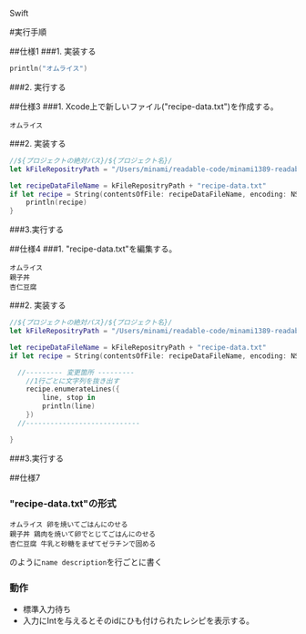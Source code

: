 Swift

#実行手順


##仕様1
###1. 実装する
```Swift
println("オムライス")
```  

###2. 実行する



##仕様3
###1. Xcode上で新しいファイル("recipe-data.txt")を作成する。

```
オムライス
```

###2. 実装する

```swift
//${プロジェクトの絶対パス}/${プロジェクト名}/
let kFileRepositryPath = "/Users/minami/readable-code/minami1389-readable-code-tsukuba/minami1389-readable-code-tsukuba/"

let recipeDataFileName = kFileRepositryPath + "recipe-data.txt"
if let recipe = String(contentsOfFile: recipeDataFileName, encoding: NSUTF8StringEncoding, error: nil) {
    println(recipe)
}
```

###3.実行する


##仕様4
###1. "recipe-data.txt"を編集する。

```
オムライス
親子丼
杏仁豆腐
```

###2. 実装する

```swift
//${プロジェクトの絶対パス}/${プロジェクト名}/
let kFileRepositryPath = "/Users/minami/readable-code/minami1389-readable-code-tsukuba/minami1389-readable-code-tsukuba/"

let recipeDataFileName = kFileRepositryPath + "recipe-data.txt"
if let recipe = String(contentsOfFile: recipeDataFileName, encoding: NSUTF8StringEncoding, error: nil) {

  //--------- 変更箇所 ---------
    //1行ごとに文字列を抜き出す
    recipe.enumerateLines({
        line, stop in
        println(line)
    })
  //----------------------------

}

```

###3.実行する

##仕様7 

### "recipe-data.txt"の形式

```
オムライス 卵を焼いてごはんにのせる
親子丼 鶏肉を焼いて卵でとじてごはんにのせる
杏仁豆腐 牛乳と砂糖をまぜてゼラチンで固める
```
のように`name description`を行ごとに書く

### 動作
- 標準入力待ち
- 入力にIntを与えるとそのidにひも付けられたレシピを表示する。


